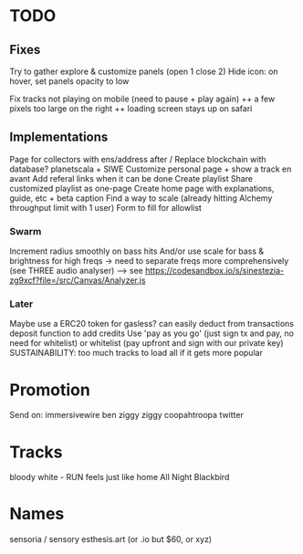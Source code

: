 # TODO

## Fixes

<!-- Fix gifs flashing -->
<!-- Fix customization not initializing on Island -->

Try to gather explore & customize panels (open 1 close 2)
Hide icon: on hover, set panels opacity to low

Fix tracks not playing on mobile (need to pause + play again)
++ a few pixels too large on the right
++ loading screen stays up on safari

## Implementations

Page for collectors with ens/address after /
Replace blockchain with database? planetscala + SIWE
Customize personal page + show a track en avant
Add referal links when it can be done
Create playlist
Share customized playlist as one-page
Create home page with explanations, guide, etc + beta caption
Find a way to scale (already hitting Alchemy throughput limit with 1 user)
Form to fill for allowlist

### Swarm

Increment radius smoothly on bass hits
And/or use scale for bass & brightness for high freqs
-> need to separate freqs more comprehensively (see THREE audio analyser)
--> see https://codesandbox.io/s/sinestezia-zg9xcf?file=/src/Canvas/Analyzer.js

### Later

Maybe use a ERC20 token for gasless? can easily deduct from transactions
deposit function to add credits
Use 'pay as you go' (just sign tx and pay, no need for whitelist) or whitelist (pay upfront and sign with our private key)
SUSTAINABILITY: too much tracks to load all if it gets more popular

# Promotion

Send on:
immersivewire
ben ziggy ziggy
coopahtroopa
twitter

# Tracks

bloody white - RUN
feels just like home
All Night
Blackbird

# Names

sensoria / sensory
esthesis.art (or .io but $60, or xyz)
